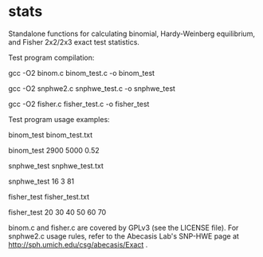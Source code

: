 stats
=====

Standalone functions for calculating binomial, Hardy-Weinberg equilibrium, and
Fisher 2x2/2x3 exact test statistics.

Test program compilation:

gcc -O2 binom.c binom_test.c -o binom_test

gcc -O2 snphwe2.c snphwe_test.c -o snphwe_test

gcc -O2 fisher.c fisher_test.c -o fisher_test

Test program usage examples:

  binom_test binom_test.txt

  binom_test 2900 5000 0.52

  snphwe_test snphwe_test.txt

  snphwe_test 16 3 81

  fisher_test fisher_test.txt

  fisher_test 20 30 40 50 60 70

binom.c and fisher.c are covered by GPLv3 (see the LICENSE file).  For
snphwe2.c usage rules, refer to the Abecasis Lab's SNP-HWE page at
http://sph.umich.edu/csg/abecasis/Exact .
